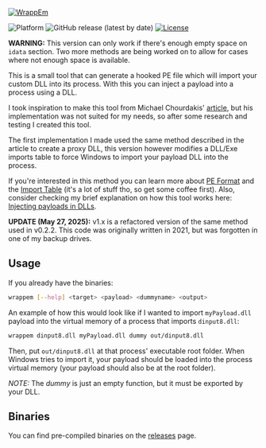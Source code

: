 [![WrappEm](https://live.staticflickr.com/65535/50212827266_ecedc91f80_h.jpg)]()

![Platform](https://img.shields.io/badge/platform-win--32%20%7C%20win--64-blue)
![GitHub release (latest by date)](https://img.shields.io/github/v/release/oAGoulart/wrappem?color=green)
[![License](https://img.shields.io/badge/License-MS--RL-blue)](./LICENSE)

**WARNING:** This version can only work if there's enough empty space on `idata` section. Two more methods are being worked on to allow for cases where not enough space is available.

This is a small tool that can generate a hooked PE file which will import your custom DLL into its process.
With this you can inject a payload into a process using a DLL.

I took inspiration to make this tool from Michael Chourdakis' [article], but his implementation was not suited for my needs, so after some research and testing I created this tool.

The first implementation I made used the same method described in the article to create a proxy DLL, this version however modifies a DLL/Exe imports table to force Windows to import your payload DLL into the process.

If you're interested in this method you can learn more about [PE Format](https://docs.microsoft.com/en-us/windows/win32/debug/pe-format) and the [Import Table](http://sandsprite.com/CodeStuff/Understanding_imports.html) (it's a lot of stuff tho, so get some coffee first). Also, consider checking my brief explanation on how this tool works here: [Injecting payloads in DLLs](https://oagoulart.github.io/rambles/injecting-payloads-in-dlls).

**UPDATE (May 27, 2025):** v1.x is a refactored version of the same method used in v0.2.2. This code was originally written in 2021, but was forgotten in one of my backup drives.

## Usage

If you already have the binaries:

```sh
wrappem [--help] <target> <payload> <dummyname> <output>
```

An example of how this would look like if I wanted to import `myPayload.dll` payload into the virtual memory of a process that imports `dinput8.dll`:

```sh
wrappem dinput8.dll myPayload.dll dummy out/dinput8.dll
```

Then, put `out/dinput8.dll` at that process' executable root folder. When Windows tries to import it, your payload should be loaded into the process virtual memory (your payload should also be at the root folder).

*NOTE:* The _dummy_ is just an empty function, but it must be exported by your DLL.

## Binaries

You can find pre-compiled binaries on the [releases] page.


[releases]: https://github.com/oAGoulart/wrappem/releases
[article]: https://www.codeproject.com/articles/16541/create-your-proxy-dlls-automatically
